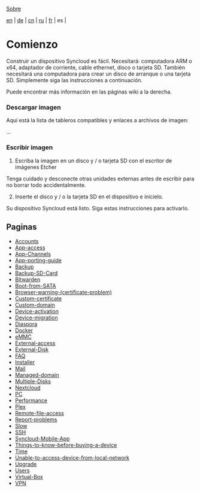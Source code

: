 [Sobre](https://github.com/syncloud/docs)

[en](https://github.com/syncloud/platform/wiki) | 
[de](https://github.com/syncloud/docs/blob/master/de/index.md) | 
[cn](https://github.com/syncloud/docs/blob/master/cn/index.md) | 
[ru](https://github.com/syncloud/docs/blob/master/ru/index.md) | 
[fr](https://github.com/syncloud/docs/blob/master/fr/index.md) | 
es | 

# Comienzo

Construir un dispositivo Syncloud es fácil. Necesitará: computadora ARM o x64, adaptador de corriente, cable ethernet, disco o tarjeta SD. También necesitará una computadora para crear un disco de arranque o una tarjeta SD. Simplemente siga las instrucciones a continuación.

Puede encontrar más información en las páginas wiki a la derecha.

### Descargar imagen

Aquí está la lista de tableros compatibles y enlaces a archivos de imagen: 

...

### Escribir imagen

1. Escriba la imagen en un disco y / o tarjeta SD con el escritor de imágenes Etcher

Tenga cuidado y desconecte otras unidades externas antes de escribir para no borrar todo accidentalmente.

2. Inserte el disco y / o la tarjeta SD en el dispositivo e inícielo.

Su dispositivo Syncloud está listo. Siga estas instrucciones para activarlo.

## Paginas

* [Accounts](https://github.com/syncloud/docs/blob/master/es/content/Accounts.md)
* [App-access](https://github.com/syncloud/docs/blob/master/es/content/App-access.md)
* [App-Channels](https://github.com/syncloud/docs/blob/master/es/content/App-Channels.md)
* [App-porting-guide](https://github.com/syncloud/docs/blob/master/es/content/App-porting-guide.md)
* [Backup](https://github.com/syncloud/docs/blob/master/es/content/Backup.md)
* [Backup-SD-Card](https://github.com/syncloud/docs/blob/master/es/content/Backup-SD-Card.md)
* [Bitwarden](https://github.com/syncloud/docs/blob/master/es/content/Bitwarden.md)
* [Boot-from-SATA](https://github.com/syncloud/docs/blob/master/es/content/Boot-from-SATA.md)
* [Browser-warning-(certificate-problem)](https://github.com/syncloud/docs/blob/master/es/content/Browser-warning-(certificate-problem).md)
* [Custom-certificate](https://github.com/syncloud/docs/blob/master/es/content/Custom-certificate.md)
* [Custom-domain](https://github.com/syncloud/docs/blob/master/es/content/Custom-domain.md)
* [Device-activation](https://github.com/syncloud/docs/blob/master/es/content/Device-activation.md)
* [Device-migration](https://github.com/syncloud/docs/blob/master/es/content/Device-migration.md)
* [Diaspora](https://github.com/syncloud/docs/blob/master/es/content/Diaspora.md)
* [Docker](https://github.com/syncloud/docs/blob/master/es/content/Docker.md)
* [eMMC](https://github.com/syncloud/docs/blob/master/es/content/eMMC.md)
* [External-access](https://github.com/syncloud/docs/blob/master/es/content/External-access.md)
* [External-Disk](https://github.com/syncloud/docs/blob/master/es/content/External-Disk.md)
* [FAQ](https://github.com/syncloud/docs/blob/master/es/content/FAQ.md)
* [Installer](https://github.com/syncloud/docs/blob/master/es/content/Installer.md)
* [Mail](https://github.com/syncloud/docs/blob/master/es/content/Mail.md)
* [Managed-domain](https://github.com/syncloud/docs/blob/master/es/content/Managed-domain.md)
* [Multiple-Disks](https://github.com/syncloud/docs/blob/master/es/content/Multiple-Disks.md)
* [Nextcloud](https://github.com/syncloud/docs/blob/master/es/content/Nextcloud.md)
* [PC](https://github.com/syncloud/docs/blob/master/es/content/PC.md)
* [Performance](https://github.com/syncloud/docs/blob/master/es/content/Performance.md)
* [Plex](https://github.com/syncloud/docs/blob/master/es/content/Plex.md)
* [Remote-file-access](https://github.com/syncloud/docs/blob/master/es/content/Remote-file-access.md)
* [Report-problems](https://github.com/syncloud/docs/blob/master/es/content/Report-problems.md)
* [Slow](https://github.com/syncloud/docs/blob/master/es/content/Slow.md)
* [SSH](https://github.com/syncloud/docs/blob/master/es/content/SSH.md)
* [Syncloud-Mobile-App](https://github.com/syncloud/docs/blob/master/es/content/Syncloud-Mobile-App.md)
* [Things-to-know-before-buying-a-device](https://github.com/syncloud/docs/blob/master/es/content/Things-to-know-before-buying-a-device.md)
* [Time](https://github.com/syncloud/docs/blob/master/es/content/Time.md)
* [Unable-to-access-device-from-local-network](https://github.com/syncloud/docs/blob/master/es/content/Unable-to-access-device-from-local-network.md)
* [Upgrade](https://github.com/syncloud/docs/blob/master/es/content/Upgrade.md)
* [Users](https://github.com/syncloud/docs/blob/master/es/content/Users.md)
* [Virtual-Box](https://github.com/syncloud/docs/blob/master/es/content/Virtual-Box.md)
* [VPN](https://github.com/syncloud/docs/blob/master/es/content/VPN.md)

